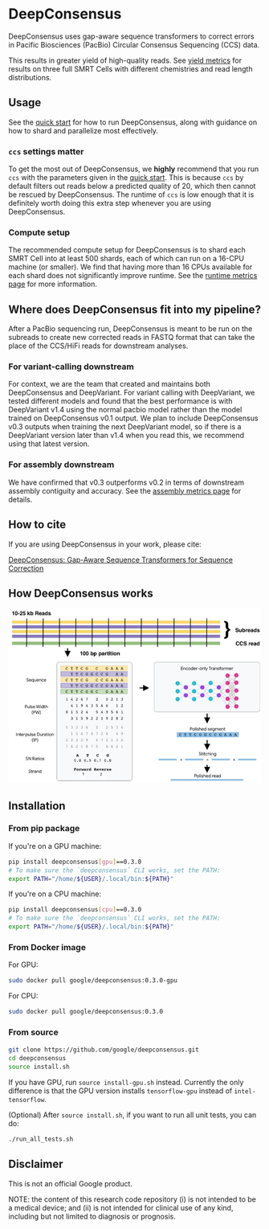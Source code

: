 # DeepConsensus

DeepConsensus uses gap-aware sequence transformers to correct errors in Pacific
Biosciences (PacBio) Circular Consensus Sequencing (CCS) data.

This results in greater yield of high-quality reads. See
[yield metrics](docs/yield_metrics.md) for results on three full SMRT Cells with
different chemistries and read length distributions.

## Usage

See the [quick start](docs/quick_start.md) for how to run DeepConsensus, along
with guidance on how to shard and parallelize most effectively.

### `ccs` settings matter

To get the most out of DeepConsensus, we **highly** recommend that you run `ccs`
with the parameters given in the [quick start](docs/quick_start.md). This is
because `ccs` by default filters out reads below a predicted quality of 20,
which then cannot be rescued by DeepConsensus. The runtime of `ccs` is low
enough that it is definitely worth doing this extra step whenever you are using
DeepConsensus.

### Compute setup

The recommended compute setup for DeepConsensus is to shard each SMRT Cell into
at least 500 shards, each of which can run on a 16-CPU machine (or smaller). We
find that having more than 16 CPUs available for each shard does not
significantly improve runtime. See the
[runtime metrics page](docs/runtime_metrics.md) for more information.

## Where does DeepConsensus fit into my pipeline?

After a PacBio sequencing run, DeepConsensus is meant to be run on the subreads
to create new corrected reads in FASTQ format that can take the place of the
CCS/HiFi reads for downstream analyses.

### For variant-calling downstream

For context, we are the team that created and maintains both DeepConsensus and
DeepVariant. For variant calling with DeepVariant, we tested different models
and found that the best performance is with DeepVariant v1.4 using the normal
pacbio model rather than the model trained on DeepConsensus v0.1 output. We plan
to include DeepConsensus v0.3 outputs when training the next DeepVariant model,
so if there is a DeepVariant version later than v1.4 when you read this, we
recommend using that latest version.

### For assembly downstream

We have confirmed that v0.3 outperforms v0.2 in terms of downstream assembly
contiguity and accuracy. See the
[assembly metrics page](docs/assembly_metrics.md) for details.

## How to cite

If you are using DeepConsensus in your work, please cite:

[DeepConsensus: Gap-Aware Sequence Transformers for Sequence Correction](https://www.biorxiv.org/content/10.1101/2021.08.31.458403v1)

## How DeepConsensus works

![DeepConsensus overview diagram](https://raw.githubusercontent.com/google/deepconsensus/main/docs/images/pipeline_figure.png)

## Installation

### From pip package

If you're on a GPU machine:

```bash
pip install deepconsensus[gpu]==0.3.0
# To make sure the `deepconsensus` CLI works, set the PATH:
export PATH="/home/${USER}/.local/bin:${PATH}"
```

If you're on a CPU machine:

```bash
pip install deepconsensus[cpu]==0.3.0
# To make sure the `deepconsensus` CLI works, set the PATH:
export PATH="/home/${USER}/.local/bin:${PATH}"
```

### From Docker image

For GPU:

```bash
sudo docker pull google/deepconsensus:0.3.0-gpu
```

For CPU:

```bash
sudo docker pull google/deepconsensus:0.3.0
```

### From source

```bash
git clone https://github.com/google/deepconsensus.git
cd deepconsensus
source install.sh
```

If you have GPU, run `source install-gpu.sh` instead. Currently the only
difference is that the GPU version installs `tensorflow-gpu` instead of
`intel-tensorflow`.

(Optional) After `source install.sh`, if you want to run all unit tests, you can
do:

```bash
./run_all_tests.sh
```

## Disclaimer

This is not an official Google product.

NOTE: the content of this research code repository (i) is not intended to be a
medical device; and (ii) is not intended for clinical use of any kind, including
but not limited to diagnosis or prognosis.
